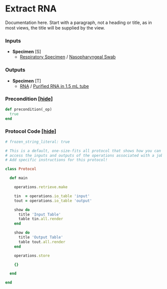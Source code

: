 # Extract RNA

Documentation here. Start with a paragraph, not a heading or title, as in most views, the title will be supplied by the view.
### Inputs


- **Specimen** [S]  
  - <a href='#' onclick='easy_select("Sample Types", "Respiratory Specimen")'>Respiratory Specimen</a> / <a href='#' onclick='easy_select("Containers", "Nasopharyngeal Swab")'>Nasopharyngeal Swab</a>



### Outputs


- **Specimen** [T]  
  - <a href='#' onclick='easy_select("Sample Types", "RNA")'>RNA</a> / <a href='#' onclick='easy_select("Containers", "Purified RNA in 1.5 mL tube")'>Purified RNA in 1.5 mL tube</a>

### Precondition <a href='#' id='precondition'>[hide]</a>
```ruby
def precondition(_op)
  true
end
```

### Protocol Code <a href='#' id='protocol'>[hide]</a>
```ruby
# frozen_string_literal: true

# This is a default, one-size-fits all protocol that shows how you can
# access the inputs and outputs of the operations associated with a job.
# Add specific instructions for this protocol!

class Protocol

  def main

    operations.retrieve.make

    tin  = operations.io_table 'input'
    tout = operations.io_table 'output'

    show do
      title 'Input Table'
      table tin.all.render
    end

    show do
      title 'Output Table'
      table tout.all.render
    end

    operations.store

    {}

  end

end

```
